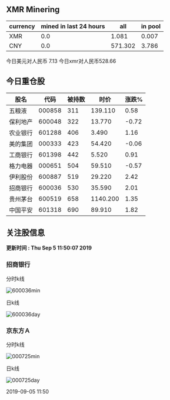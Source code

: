 ## XMR Minering

|currency|mined in last 24 hours|all|in pool|
|---|---|---|---|
|XMR|0.0|1.081|0.007|
|CNY|0.0|571.302|3.786|

今日美元对人民币 7.13	今日xmr对人民币528.66


## 今日重仓股 

|股名|代码|被持数|时价|涨跌%|
|---|---|---|---|---|
|五粮液|000858|311|139.110|0.58|
|保利地产|600048|322|13.770|-0.72|
|农业银行|601288|406|3.490|1.16|
|美的集团|000333|423|54.420|-0.06|
|工商银行|601398|442|5.520|0.91|
|格力电器|000651|504|59.510|-0.57|
|伊利股份|600887|519|29.220|2.42|
|招商银行|600036|530|35.590|2.01|
|贵州茅台|600519|658|1140.200|1.35|
|中国平安|601318|690|89.910|1.82|

## 关注股信息
**更新时间 : Thu Sep  5 11:50:07 2019**
### 招商银行 
分时k线

![600036min](http://image.sinajs.cn/newchart/min/n/sh600036.gif)

日k线

![600036day](http://image.sinajs.cn/newchart/daily/n/sh600036.gif)

### 京东方Ａ 
分时k线

![000725min](http://image.sinajs.cn/newchart/min/n/sz000725.gif)

日k线

![000725day](http://image.sinajs.cn/newchart/daily/n/sz000725.gif)

2019-09-05 11:50